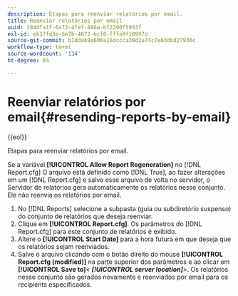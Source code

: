 ```yaml
---
description: Etapas para reenviar relatórios por email.
title: Reenviar relatórios por email
uuid: 384dfa1f-6a72-4fef-886e-bf2290f5993f
exl-id: eb37fd3e-6e7b-4672-bcf0-fffa9f10997d
source-git-commit: b1dda69a606a16dccca30d2a74c7e63dbd27936c
workflow-type: tm+mt
source-wordcount: '134'
ht-degree: 6%

---
```


# Reenviar relatórios por email{#resending-reports-by-email}

{{eol}}

Etapas para reenviar relatórios por email.

Se a variável **[!UICONTROL Allow Report Regeneration]** no [!DNL Report.cfg] O arquivo está definido como [!DNL True], ao fazer alterações em um [!DNL Report.cfg] e salve esse arquivo de volta no servidor, o Servidor de relatórios gera automaticamente os relatórios nesse conjunto. Ele não reenvia os relatórios por email.

1. No [!DNL Reports] selecione a subpasta (guia ou subdiretório suspenso) do conjunto de relatórios que deseja reenviar.
1. Clique em **[!UICONTROL Report.cfg]**. Os parâmetros do [!DNL Report.cfg] para este conjunto de relatórios é exibido.
1. Altere o **[!UICONTROL Start Date]** para a hora futura em que deseja que os relatórios sejam reenviados.
1. Salve o arquivo clicando com o botão direito do mouse **[!UICONTROL Report.cfg (modified)]** na parte superior dos parâmetros e ao clicar em **[!UICONTROL Save to]***&lt; **[!UICONTROL server location]**>*.
Os relatórios nesse conjunto são gerados novamente e reenviados por email para os recipients especificados.
